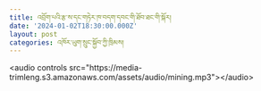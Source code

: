 ```yaml
---
title: འབྲོག་པའི་རྩ་ས་དང་གཏེར་ཁ་བདག་དབང་གི་ཐོབ་ཐང་གི་སྐོར།
date: '2024-01-02T18:30:00.000Z'
layout: post
categories: འཁོར་ཡུག་སྲུང་སྐྱོབ་ཀྱི་ཁྲིམས།
---
```



\<audio controls src="https\://media-trimleng.s3.amazonaws.com/assets/audio/mining.mp3">\</audio>
